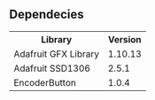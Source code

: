 <h2>Dependecies</h2>
<table>
	<tr>
		<th>Library</th>
		<th>Version</th>		
	</tr>
	<tr>
		<td>Adafruit GFX Library</td>
		<td>1.10.13</td>
	</tr>
	<tr>
		<td>Adafruit SSD1306</td>
		<td>2.5.1</td>
	</tr>
	<tr>
		<td>EncoderButton</td>
		<td>1.0.4</td>
	</tr>
</table>